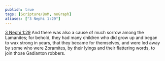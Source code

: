 ```yaml
---
publish: true
tags: [Scripture/BoM, noGraph]
aliases: ["3 Nephi 1:29"]
---
```

[3 Nephi 1:29](https://churchofjesuschrist.org/study/scriptures/bofm/3-ne/1?lang=eng&id=p29#p29) And there was also a cause of much sorrow among the Lamanites; for behold, they had many children who did grow up and began to wax strong in years, that they became for themselves, and were led away by some who were Zoramites, by their lyings and their flattering words, to join those Gadianton robbers.

